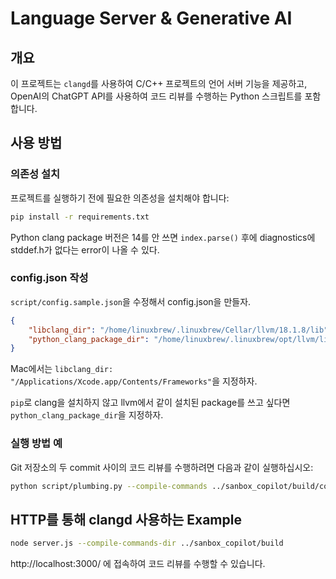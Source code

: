# Language Server & Generative AI

## 개요
이 프로젝트는 `clangd`를 사용하여 C/C++ 프로젝트의 언어 서버 기능을 제공하고, OpenAI의 ChatGPT API를 사용하여 코드 리뷰를 수행하는 Python 스크립트를 포함합니다.

## 사용 방법

### 의존성 설치
프로젝트를 실행하기 전에 필요한 의존성을 설치해야 합니다:
```sh
pip install -r requirements.txt
```

Python clang package 버전은 14를 안 쓰면 `index.parse()` 후에 diagnostics에 stddef.h가 없다는 error이 나올 수 있다.

### config.json 작성

`script/config.sample.json`을 수정해서 config.json을 만들자.
```json
{
    "libclang_dir": "/home/linuxbrew/.linuxbrew/Cellar/llvm/18.1.8/lib",
    "python_clang_package_dir": "/home/linuxbrew/.linuxbrew/opt/llvm/lib/python3.12/site-packages"
}
```

Mac에서는 `libclang_dir: "/Applications/Xcode.app/Contents/Frameworks"`을 지정하자.

`pip`로 clang을 설치하지 않고 llvm에서 같이 설치된 package를 쓰고 싶다면 `python_clang_package_dir`을 지정하자.


### 실행 방법 예

Git 저장소의 두 commit 사이의 코드 리뷰를 수행하려면 다음과 같이 실행하십시오:

```sh
python script/plumbing.py --compile-commands ../sanbox_copilot/build/compile_commands.json --rootdir ../sanbox_copilot/ --commit1 8aee~1 --commit2 8aee
```

## HTTP를 통해 clangd 사용하는 Example

```sh
node server.js --compile-commands-dir ../sanbox_copilot/build
```

http://localhost:3000/ 에 접속하여 코드 리뷰를 수행할 수 있습니다.


<!--
vim:nospell
-->
